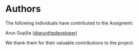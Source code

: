 # Authors

The following individuals have contributed to the Assigment:

Arun Gup[ta ([@arunthedeveloper](https://github.com/arunthedeveloper))

We thank them for their valuable contributions to the project. 
